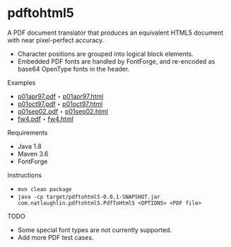 # pdftohtml5 

A PDF document translator that produces an equivalent HTML5 document with near pixel-perfect accuracy.

- Character positions are grouped into logical block elements. 
- Embedded PDF fonts are handled by FontForge, and re-encoded as base64 OpenType fonts in the header.

Examples

- [p01apr97.pdf](https://natlaughlin.github.io/pdftohtml5/src/test/resources/p01apr97.pdf) ‣ [p01apr97.html](https://natlaughlin.github.io/pdftohtml5/src/test/resources/p01apr97.html)
- [p01oct97.pdf](https://natlaughlin.github.io/pdftohtml5/src/test/resources/p01oct97.pdf) ‣ [p01oct97.html](https://natlaughlin.github.io/pdftohtml5/src/test/resources/p01oct97.html)
- [p01sep02.pdf](https://natlaughlin.github.io/pdftohtml5/src/test/resources/p01sep02.pdf) ‣ [p01sep02.html](https://natlaughlin.github.io/pdftohtml5/src/test/resources/p01sep02.html)
- [fw4.pdf](https://natlaughlin.github.io/pdftohtml5/src/test/resources/fw4.pdf) ‣ [fw4.html](https://natlaughlin.github.io/pdftohtml5/src/test/resources/fw4.html)

Requirements

- Java 1.8
- Maven 3.6
- FontForge

Instructions

- `mvn clean package`
- `java -cp target/pdftohtml5-0.0.1-SNAPSHOT.jar com.natlaughlin.pdftohtml5.PdfToHtml5 <OPTIONS> <PDF file>`

TODO

- Some special font types are not currently supported.
- Add more PDF test cases.
  


